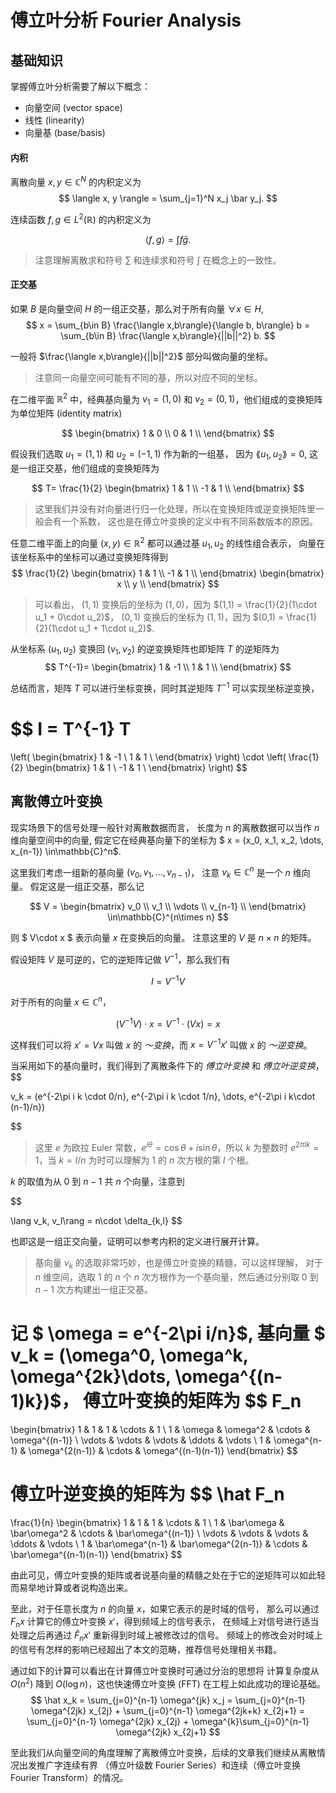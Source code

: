 # 傅立叶分析 Fourier Analysis

## 基础知识

掌握傅立叶分析需要了解以下概念：

* 向量空间 (vector space)
* 线性 (linearity)
* 向量基 (base/basis)

#### 内积

离散向量
$x,y\in \mathbb{C}^N$
的内积定义为
$$
\langle x, y \rangle = \sum_{j=1}^N x_j \bar y_j.
$$

连续函数
$f,g \in L^2(\mathbb{R})$
的内积定义为

$$
\langle f, g \rangle = \int f \bar g.
$$

> 注意理解离散求和符号 $\sum$ 和连续求和符号 $\int$ 在概念上的一致性。

#### 正交基

如果 $B$ 是向量空间 $H$ 的一组正交基，那么对于所有向量 $\forall x \in H$, 
$$
x = \sum_{b\in B} \frac{\langle x,b\rangle}{\langle b, b\rangle} b
= \sum_{b\in B} \frac{\langle x,b\rangle}{||b||^2} b.
$$

一般将 $\frac{\langle x,b\rangle}{||b||^2}$ 部分叫做向量的坐标。

> 注意同一向量空间可能有不同的基，所以对应不同的坐标。

在二维平面 $\mathbb{R}^2$ 中，经典基向量为
$v_1 = (1, 0)$ 和 $v_2=(0,1)$，他们组成的变换矩阵为单位矩阵 (identity matrix)

$$
\begin{bmatrix}
1 & 0 \\
0 & 1 \\
\end{bmatrix}
$$

假设我们选取 $u_1 =(1,1)$ 和 $u_2=(-1,1)$ 作为新的一组基，
因为 $\lang u_1, u_2\rang = 0$, 这是一组正交基，他们组成的变换矩阵为

$$
T=
\frac{1}{2}
\begin{bmatrix}
1 & 1 \\
-1 & 1 \\
\end{bmatrix}
$$

> 这里我们并没有对向量进行归一化处理，所以在变换矩阵或逆变换矩阵里一般会有一个系数，
> 这也是在傅立叶变换的定义中有不同系数版本的原因。

任意二维平面上的向量 $(x,y) \in\mathbb{R}^2$ 都可以通过基 $u_1,u_2$ 的线性组合表示，
向量在该坐标系中的坐标可以通过变换矩阵得到
$$
\frac{1}{2}
\begin{bmatrix}
1 & 1 \\
-1 & 1 \\
\end{bmatrix}
\begin{bmatrix}
x \\
y \\
\end{bmatrix}
$$

> 可以看出， $(1,1)$ 变换后的坐标为 $(1,0)$，因为 $(1,1) = \frac{1}{2}(1\cdot u_1 + 0\cdot u_2)$，
> $(0,1)$ 变换后的坐标为 $(1,1)$，因为 $(0,1) = \frac{1}{2}(1\cdot u_1 + 1\cdot u_2)$.

从坐标系 $(u_1,u_2)$ 变换回 $(v_1,v_2)$ 的逆变换矩阵也即矩阵 $T$ 的逆矩阵为
$$
T^{-1}=
\begin{bmatrix}
1 & -1 \\
1 & 1 \\
\end{bmatrix}
$$

总结而言，矩阵 $T$ 可以进行坐标变换，同时其逆矩阵 $T^{-1}$ 可以实现坐标逆变换，

$$
I = T^{-1} T
=
\left(
\begin{bmatrix}
1 & -1 \\
1 & 1 \\
\end{bmatrix}
\right)
\cdot
\left(
\frac{1}{2}
\begin{bmatrix}
1 & 1 \\
-1 & 1 \\
\end{bmatrix}
\right)
$$

## 离散傅立叶变换

现实场景下的信号处理一般针对离散数据而言，
长度为 $n$ 的离散数据可以当作
 $n$ 维向量空间中的向量,
假定它在经典基向量下的坐标为
$ x = (x_0, x_1, x_2, \dots, x_{n-1}) \in\mathbb{C}^n$.

这里我们考虑一组新的基向量
$(v_0, v_1, \dots, v_{n-1})$，
注意 $v_k\in\mathbb{C}^n$ 是一个 $n$ 维向量。
假定这是一组正交基，那么记

$$
V =
\begin{bmatrix}
v_0 \\
v_1 \\
\vdots \\
v_{n-1} \\
\end{bmatrix}
\in\mathbb{C}^{n\times n}
$$

则 $ V\cdot x $ 表示向量 $x$ 在变换后的向量。
注意这里的 $V$ 是 $n\times n$ 的矩阵。 

假设矩阵 $V$ 是可逆的，它的逆矩阵记做 $V^{-1}$，那么我们有

$$
I = V^{-1} V
$$

对于所有的向量 $x\in\mathbb{C}^n$，

$$
(V^{-1} V)\cdot x = V^{-1}\cdot (Vx) = x
$$

这样我们可以将 $x' = Vx$ 叫做 $x$ 的 *～变换*，而 $x = V^{-1}x'$ 叫做 $x$ 的 *～逆变换*。

当采用如下的基向量时，我们得到了离散条件下的 *傅立叶变换* 和 *傅立叶逆变换*，
$$

v_k = (e^{-2\pi i k \cdot 0/n}, e^{-2\pi i k \cdot 1/n}, \dots, e^{-2\pi i k\cdot (n-1)/n})

$$
> 这里 $e$ 为欧拉 Euler 常数，$e^{i\theta} = \operatorname{cos}\theta + i\operatorname{sin}\theta$，所以
$k$ 为整数时 $e^{2\pi i k} = 1$，当 $k=l/n$ 为时可以理解为 1 的 $n$ 次方根的第 $l$ 个根。 

$k$ 的取值为从 $0$ 到 $n-1$ 共 $n$ 个向量，注意到

$$

\lang v_k, v_l\rang = n\cdot  \delta_{k,l}
$$

也即这是一组正交向量，证明可以参考内积的定义进行展开计算。

> 基向量 $v_k$ 的选取非常巧妙，也是傅立叶变换的精髓，可以这样理解，
> 对于 $n$ 维空间，选取 1 的 $n$ 个 $n$ 次方根作为一个基向量，然后通过分别取 $0$ 到 $n-1$ 次方构建出一组正交基。

记 $ \omega = e^{-2\pi i/n}$, 
基向量 $ v_k = (\omega^0, \omega^k, \omega^{2k}\dots, \omega^{(n-1)k})$，
傅立叶变换的矩阵为
$$
F_n
=
\begin{bmatrix}
1 & 1 & 1 & \cdots & 1 \\
1 & \omega & \omega^2 & \cdots & \omega^{(n-1)}  \\
\vdots & \vdots & \vdots & \ddots & \vdots \\
1 & \omega^{n-1} & \omega^{2(n-1)} & \cdots & \omega^{(n-1)(n-1)} 
\end{bmatrix}
$$

傅立叶逆变换的矩阵为
$$
\hat F_n
=
\frac{1}{n}
\begin{bmatrix}
1 & 1 & 1 & \cdots & 1 \\
1 & \bar\omega & \bar\omega^2 & \cdots & \bar\omega^{(n-1)}  \\
\vdots & \vdots & \vdots & \ddots & \vdots \\
1 & \bar\omega^{n-1} & \bar\omega^{2(n-1)} & \cdots & \bar\omega^{(n-1)(n-1)} 
\end{bmatrix}
$$

由此可见，傅立叶变换的矩阵或者说基向量的精髓之处在于它的逆矩阵可以如此轻而易举地计算或者说构造出来。

至此，对于任意长度为 $n$ 的向量 $x$，如果它表示的是时域的信号，
那么可以通过 $F_n x$ 计算它的傅立叶变换 $x'$，得到频域上的信号表示，
在频域上对信号进行适当处理之后再通过 $\hat F_n x'$ 重新得到时域上被修改过的信号。
频域上的修改会对时域上的信号有怎样的影响已经超出了本文的范畴，推荐信号处理相关书籍。

通过如下的计算可以看出在计算傅立叶变换时可通过分治的思想将
计算复杂度从 $O(n^2)$ 降到 $O(\operatorname{log} n)$，这也快速傅立叶变换 (FFT) 在工程上如此成功的理论基础。
$$
\hat x_k = \sum_{j=0}^{n-1} \omega^{jk} x_j =  
\sum_{j=0}^{n-1} \omega^{2jk} x_{2j} + \sum_{j=0}^{n-1} \omega^{2jk+k} x_{2j+1} 
= \sum_{j=0}^{n-1} \omega^{2jk} x_{2j} + \omega^{k}\sum_{j=0}^{n-1} \omega^{2jk} x_{2j+1} 
$$

至此我们从向量空间的角度理解了离散傅立叶变换，后续的文章我们继续从离散情况出发推广字连续有界
（傅立叶级数 Fourier Series）和连续（傅立叶变换 Fourier Transform）的情况。
